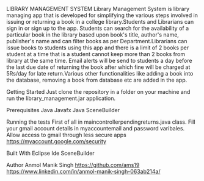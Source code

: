 LIBRARY MANAGEMENT SYSTEM
Library Management System is library managing app that is developed for simplifying the various steps involved in issuing or returning a book in a college library.Students and Librarians can sign in or sign up to the app. Students can search for the availability of a particular book in the library based upon book's title, author's name, publisher's name and can filter books as per Department.Librarians can issue books to students using this app and there is a limit of 2 books per student at a time that is a student cannot keep more than 2 books from library at the same time. Email alerts will be send to students a day before the last due date of returning the book after which fine will be charged at 5Rs/day for late return.Various other functionalities like adding a book into the database, removing a book from database etc are added in the app.

Getting Started
Just clone the repository in a folder on your machine and run the library_management.jar application.

Prerequisites
Java
Javafx
Java SceneBuilder

Running the tests
First of all in maincontrollerpendingreturns.java class.
Fill your gmail account details in myaccountemail and password varibales.
Allow access to gmail through less secure apps 
https://myaccount.google.com/security

Built With
Eclipse Ide
SceneBuilder

Author
Anmol Manik Singh
https://github.com/ams19
https://www.linkedin.com/in/anmol-manik-singh-063ab214a/


